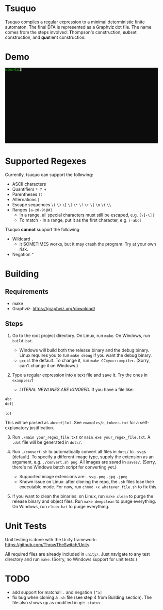 # Tsuquo

Tsuquo compiles a regular expression to a minimal deterministic finite
automaton. The final DFA is represented as a Graphviz dot file. The name comes
from the steps involved: ***T***hompson's construction, ***su***bset
construction, and ***quo***tient construction.


# Demo
![Tsuquo Demo](demo/demo.gif)


# Supported Regexes

Currently, tsuquo can support the following:
* ASCII characters
* Quantifiers `* ? +`
* Parentheses `()`
* Alternations `|`
* Escape sequences `\(` `\)` `\[` `\]` `\*` `\?` `\+` `\|` `\n` `\t` `\\`
* Ranges `[a-z0-9!@#]`
  * In a range, all special characters must still be escaped, e.g. `[\[-\]]`
  * To match `-` in a range, put it as the first character, e.g. `[-abc]`

Tsuquo **cannot** support the following:
* Wildcard `.`
  * It SOMETIMES works, but it may crash the program. Try at your own risk.
* Negation `^`


# Building

## Requirements

* make
* Graphviz: https://graphviz.org/download/

## Steps

1. Go to the root project directory. On Linux, run `make`. On Windows, run
`build.bat`.

    * Windows will build both the release binary and the debug binary. Linux
    requires you to run `make debug` if you want the debug binary.
    * `gcc` is the default. To change it, run `make CC=yourcompiler`. (Sorry,
    can't change it on Windows.)

2. Type a regular expression into a text file and save it. Try the ones in
`examples/`!

    * _LITERAL NEWLINES ARE IGNORED._ If you have a file like:
```
abc
def|

lol
```
This will be parsed as `abcdef|lol`. See `examples/c_tokens.txt` for a
self-explanatory justification.

3. Run `./main your_regex_file.txt` or `main.exe your_regex_file.txt`. A `.dot`
file will be generated in `dots/`.

4. Run `./convert.sh` to automatically convert all files in `dots/` to `.svg`s
(default). To specify a different image type, supply the extension as an
argument, e.g. `./convert.sh png`. All images are saved in `saves/`. (Sorry,
there's no Windows batch script for converting yet.)

    * Supported image extensions are: `.svg` `.png` `.jpg` `.jpeg`
    * Known issue on Linux: after cloning the repo, the `.sh` files lose their
    executable mode. For now, run `chmod +x whatever_file.sh` to fix this.

5. If you want to clean the binaries: on Linux, run `make clean` to purge the
release binary and object files. Run `make deepclean` to purge everything. On
Windows, run `clean.bat` to purge everything.


# Unit Tests

Unit testing is done with the Unity framework:
https://github.com/ThrowTheSwitch/Unity

All required files are already included in `unity/`. Just navigate to any
test directory and run `make`. (Sorry, no Windows support for unit tests.)


# TODO

* add support for matchall `.` and negation `[^a]`
* fix bug when cloning a `.sh` file (see step 4 from Building section). The file
also shows up as modified in `git status`